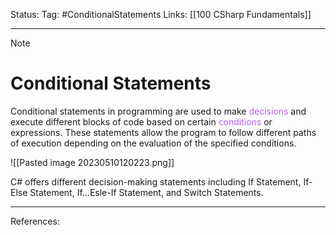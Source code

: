 Status: 
Tag: #ConditionalStatements
Links: [[100 CSharp Fundamentals]]

---
> [!note] 
>  # Conditional Statements

Conditional statements in programming are used to make <font style="color:#b562f9">decisions</font> and execute different blocks of code based on certain <font style="color:#b562f9">conditions</font> or expressions. These statements allow the program to follow different paths of execution depending on the evaluation of the specified conditions. 

![[Pasted image 20230510120223.png]]


C# offers different decision-making statements including If Statement, If-Else Statement, If...Esle-If Statement, and Switch Statements.

---
References: